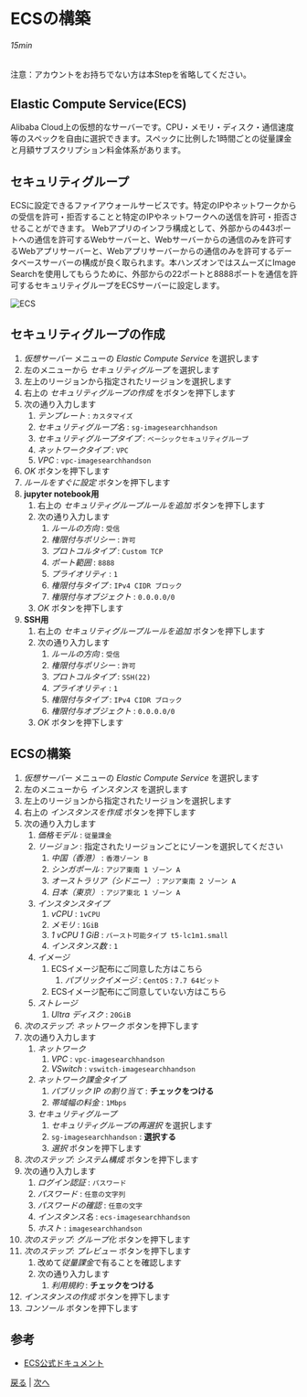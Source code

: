 # ECSの構築
###### 15min

注意：アカウントをお持ちでない方は本Stepを省略してください。

## Elastic Compute Service(ECS)
Alibaba Cloud上の仮想的なサーバーです。CPU・メモリ・ディスク・通信速度等のスペックを自由に選択できます。スペックに比例した1時間ごとの従量課金と月額サブスクリプション料金体系があります。

## セキュリティグループ
ECSに設定できるファイアウォールサービスです。特定のIPやネットワークからの受信を許可・拒否することと特定のIPやネットワークへの送信を許可・拒否させることができます。
Webアプリのインフラ構成として、外部からの443ポートへの通信を許可するWebサーバーと、Webサーバーからの通信のみを許可するWebアプリサーバーと、Webアプリサーバーからの通信のみを許可するデータベースサーバーの構成が良く取られます。本ハンズオンではスムーズにImage Searchを使用してもらうために、外部からの22ポートと8888ポートを通信を許可するセキュリティグループをECSサーバーに設定します。

![ECS](img/ecs.png)

## セキュリティグループの作成
1. *仮想サーバー* メニューの *Elastic Compute Service* を選択します
1. 左のメニューから *セキュリティグループ* を選択します
1. 左上のリージョンから指定されたリージョンを選択します
1. 右上の *セキュリティグループの作成* をボタンを押下します
1. 次の通り入力します
    1. *テンプレート* : `カスタマイズ`
    1. *セキュリティグループ名* : `sg-imagesearchhandson`
    1. *セキュリティグループタイプ* : `ベーシックセキュリティグループ`
    1. *ネットワークタイプ* : `VPC`
    1. *VPC* : `vpc-imagesearchhandson`
1. *OK* ボタンを押下します
1. *ルールをすぐに設定* ボタンを押下します
1. **jupyter notebook用**
    1. 右上の *セキュリティグループルールを追加* ボタンを押下します
    1. 次の通り入力します
        1. *ルールの方向* : `受信`
        1. *権限付与ポリシー* : `許可`
        1. *プロトコルタイプ* : `Custom TCP`
        1. *ポート範囲* : `8888`
        1. *プライオリティ* : `1`
        1. *権限付与タイプ* : `IPv4 CIDR ブロック`
        1. *権限付与オブジェクト* : `0.0.0.0/0`
    1. *OK* ボタンを押下します
1. **SSH用**
    1. 右上の *セキュリティグループルールを追加* ボタンを押下します
    1. 次の通り入力します
        1. *ルールの方向* : `受信`
        1. *権限付与ポリシー* : `許可`
        1. *プロトコルタイプ* : `SSH(22)`
        1. *プライオリティ* : `1`
        1. *権限付与タイプ* : `IPv4 CIDR ブロック`
        1. *権限付与オブジェクト* : `0.0.0.0/0`
    1. *OK* ボタンを押下します

## ECSの構築
1. *仮想サーバー* メニューの *Elastic Compute Service* を選択します
1. 左のメニューから *インスタンス* を選択します
1. 左上のリージョンから指定されたリージョンを選択します
1. 右上の *インスタンスを作成* ボタンを押下します
1. 次の通り入力します
    1. *価格モデル* : `従量課金`
    1. *リージョン* : 指定されたリージョンごとにゾーンを選択してください
        1. *中国（香港）* : `香港ゾーン B`
        1. *シンガポール* : `アジア東南 1 ゾーン A`
        1. *オーストラリア（シドニー）* : `アジア東南 2 ゾーン A`
        1. *日本（東京）* : `アジア東北 1 ゾーン A`
    1. *インスタンスタイプ*
        1. *vCPU* : `1vCPU`
        1. *メモリ* : `1GiB`
        1. *1 vCPU 1 GiB* : `バースト可能タイプ t5-lc1m1.small`
        1. *インスタンス数* : `1`
    1. *イメージ*
        1. ECSイメージ配布にご同意した方はこちら
            1. *パブリックイメージ* : `CentOS` : `7.7 64ビット`
        1. ECSイメージ配布にご同意していない方はこちら
    1. *ストレージ*
        1. *Ultra ディスク* : `20GiB`
1. *次のステップ: ネットワーク* ボタンを押下します
1. 次の通り入力します
    1. *ネットワーク*
        1. *VPC* : `vpc-imagesearchhandson`
        1. *VSwitch* : `vswitch-imagesearchhandson`
    1. *ネットワーク課金タイプ*
        1. *パブリック IP の割り当て* : **チェックをつける**
        1. *帯域幅の料金* : `1Mbps`
    1. *セキュリティグループ*
        1. *セキュリティグループの再選択* を選択します
        1. `sg-imagesearchhandson` :  **選択する**
        1. *選択* ボタンを押下します
1. *次のステップ: システム構成* ボタンを押下します
1. 次の通り入力します
    1. *ログイン認証* : `パスワード`
    1. *パスワード* : `任意の文字列`
    1. *パスワードの確認* : `任意の文字`
    1. *インスタンス名* : `ecs-imagesearchhandson`
    1. *ホスト* : `imagesearchhandson`
1. *次のステップ: グループ化* ボタンを押下します
1. *次のステップ: プレビュー* ボタンを押下します
    1. 改めて*従量課金*で有ることを確認します
    1. 次の通り入力します
        1. *利用規約* : **チェックをつける**
1. *インスタンスの作成* ボタンを押下します
1. *コンソール* ボタンを押下します

## 参考
- [ECS公式ドキュメント](https://jp.alibabacloud.com/product/ecs)


[戻る](Step4.md) | [次へ](Step6.md)
